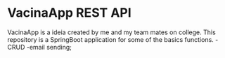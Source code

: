 # VacinaApp REST API
VacinaApp is a ideia created by me and my team mates on college. 
This repository is  a SpringBoot application for some of the basics functions.
 -CRUD
 -email sending;
